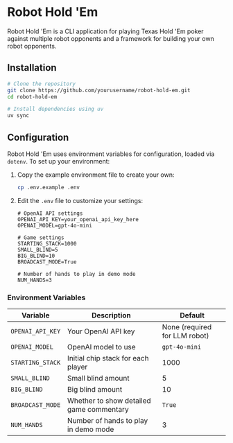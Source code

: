 # Robot Hold 'Em

Robot Hold 'Em is a CLI application for playing Texas Hold 'Em poker against multiple robot opponents and a framework for building your own robot opponents.

## Installation

```bash
# Clone the repository
git clone https://github.com/yourusername/robot-hold-em.git
cd robot-hold-em

# Install dependencies using uv
uv sync
```

## Configuration

Robot Hold 'Em uses environment variables for configuration, loaded via `dotenv`. To set up your environment:

1. Copy the example environment file to create your own:
   ```bash
   cp .env.example .env
   ```

2. Edit the `.env` file to customize your settings:
   ```
   # OpenAI API settings
   OPENAI_API_KEY=your_openai_api_key_here
   OPENAI_MODEL=gpt-4o-mini
   
   # Game settings
   STARTING_STACK=1000
   SMALL_BLIND=5
   BIG_BLIND=10
   BROADCAST_MODE=True
   
   # Number of hands to play in demo mode
   NUM_HANDS=3
   ```

### Environment Variables

| Variable | Description | Default |
|----------|-------------|--------|
| `OPENAI_API_KEY` | Your OpenAI API key | None (required for LLM robot) |
| `OPENAI_MODEL` | OpenAI model to use | `gpt-4o-mini` |
| `STARTING_STACK` | Initial chip stack for each player | 1000 |
| `SMALL_BLIND` | Small blind amount | 5 |
| `BIG_BLIND` | Big blind amount | 10 |
| `BROADCAST_MODE` | Whether to show detailed game commentary | `True` |
| `NUM_HANDS` | Number of hands to play in demo mode | 3 |


